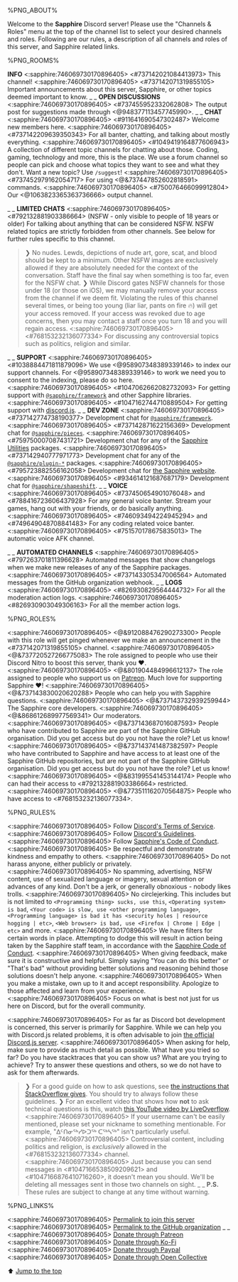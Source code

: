 %PNG_ABOUT%


Welcome to the **Sapphire** Discord server! Please use the "Channels & Roles" menu at the top of the channel list to select your desired channels and roles. Following are our rules, a description of all channels and roles of this server, and Sapphire related links.


%PNG_ROOMS%

**INFO**
<:sapphire:746069730170896405> <#737142021084413973> This channel!
<:sapphire:746069730170896405> <#737142071319855105> Important announcements about this server, Sapphire, or other topics deemed important to know.
_ _
**OPEN DISCUSSIONS**
<:sapphire:746069730170896405> <#737455952332062808> The output post for suggestions made through <@948377113457745990>.
_ _
**CHAT**
<:sapphire:746069730170896405> <#911641690547302487> Welcome new members here.
<:sapphire:746069730170896405> <#737142209639350343> For all banter, chatting, and talking about mostly everything.
<:sapphire:746069730170896405> <#1049419164877606943> A collection of different topic channels for chatting about those. Coding, gaming, technology and more, this is the place. We use a forum channel so people can pick and choose what topics they want to see and what they don't. Want a new topic? Use `/suggest`!
<:sapphire:746069730170896405> <#737452979162054717> For using <@&737447852602818591> commands.
<:sapphire:746069730170896405> <#750076466099912804> Our <@1063823365363736666> output channel.


_ _
**LIMITED CHATS**
<:sapphire:746069730170896405> <#792132881903386664> (NSFW - only visible to people of 18 years or older) For talking about anything that can be considered NSFW. NSFW related topics are strictly forbidden from other channels. See below for further rules specific to this channel.
> ❯ No nudes. Lewds, depictions of nude art, gore, scat, and blood should be kept to a minimum. Other NSFW images are exclusively allowed if they are absolutely needed for the context of the conversation. Staff have the final say when something is too far, even for the NSFW chat.
> ❯ While Discord gates NSFW channels for those under 18 (or those on iOS), we may manually remove your access from the channel if we deem fit. Violating the rules of this channel several times, or being too young (liar liar, pants on fire :fire:) will get your access removed. If your access was revoked due to age concerns, then you may contact a staff once you turn 18 and you will regain access.
<:sapphire:746069730170896405> <#768153232136077334> For discussing any controversial topics such as politics, religion and similar.


_ _
**SUPPORT**
<:sapphire:746069730170896405> <#1038884471811879096> We use <@958907348389339146> to index our support channels. For <@958907348389339146> to work we need you to consent to the indexing, please do so here.
<:sapphire:746069730170896405> <#1047062662082732093> For getting support with [`@sapphire/framework`](https://github.com/sapphiredev/framework) and other Sapphire libraries.
<:sapphire:746069730170896405> <#1047162744710889504> For getting support with [discord.js](https://discord.js.org).
_ _
**DEV ZONE**
<:sapphire:746069730170896405> <#737142774738190377> Development chat for [`@sapphire/framework`](https://github.com/sapphiredev/framework).
<:sapphire:746069730170896405> <#737142871622156369> Development chat for [`@sapphire/pieces`](https://github.com/sapphiredev/pieces).
<:sapphire:746069730170896405> <#759750007087431721> Development chat for any of the [Sapphire Utilities](https://github.com/sapphiredev/utilities) packages.
<:sapphire:746069730170896405> <#737142940777971773> Development chat for any of the [`@sapphire/plugin-*`](https://github.com/sapphiredev/plugins) packages.
<:sapphire:746069730170896405> <#795723882556162058> Development chat for [the Sapphire website](https://sapphirejs.dev).
<:sapphire:746069730170896405> <#934614121687687179> Development chat for [`@sapphire/shapeshift`](https://github.com/sapphiredev/shapeshift).
_ _
**VOICE**
<:sapphire:746069730170896405> <#737450654901076048> and <#788416723606437928> For any general voice banter. Stream your games, hang out with your friends, or do basically anything.
<:sapphire:746069730170896405> <#746093494224945294> and <#749649048708841483> For any coding related voice banter.
<:sapphire:746069730170896405> <#751570178675835013> The automatic voice AFK channel.


_ _
**AUTOMATED CHANNELS**
<:sapphire:746069730170896405> <#797263701811396628> Automated messages that show changelogs when we make new releases of any of the Sapphire packages.
<:sapphire:746069730170896405> <#737143305347006564> Automated messages from the GitHub organization webhook.
_ _
**LOGS**
<:sapphire:746069730170896405> <#826930829564444732> For all the moderation action logs.
<:sapphire:746069730170896405> <#826930903049306163> For all the member action logs.


%PNG_ROLES%


<:sapphire:746069730170896405> <@&912088476290273300> People with this role will get pinged whenever we make an announcement in the <#737142071319855105> channel.
<:sapphire:746069730170896405> <@&737720527266775083> The role assigned to people who use their Discord Nitro to boost this server, thank you :heart:.
<:sapphire:746069730170896405> <@&801904484996612137> The role assigned to people who support us on [Patreon](https://sapphirejs.dev/patreon). Much love for supporting Sapphire :heart:!
<:sapphire:746069730170896405> <@&737143830020620288> People who can help you with Sapphire questions.
<:sapphire:746069730170896405> <@&737143732939259944> The Sapphire core developers.
<:sapphire:746069730170896405> <@&868612689977569341> Our moderators.
<:sapphire:746069730170896405> <@&737143687016087593> People who have contributed to Sapphire are part of the Sapphire GitHub organisation. Did you get access but do you not have the role? Let us know!
<:sapphire:746069730170896405> <@&737143741487382597> People who have contributed to Sapphire and have access to at least one of the Sapphire GitHub repositories, but are not part of the Sapphire GitHub organisation. Did you get access but do you not have the role? Let us know!
<:sapphire:746069730170896405> <@&831995541453144174> People who can had their access to <#792132881903386664> restricted.
<:sapphire:746069730170896405> <@&773511162070564875> People who have access to <#768153232136077334>.


%PNG_RULES%


<:sapphire:746069730170896405> Follow [Discord's Terms of Service](https://discord.com/terms).
<:sapphire:746069730170896405> Follow [Discord's Guidelines](https://discord.com/guidelines).
<:sapphire:746069730170896405> Follow [Sapphire's Code of Conduct](https://github.com/sapphiredev/.github/blob/main/.github/CODE_OF_CONDUCT.md).
<:sapphire:746069730170896405> Be respectful and demonstrate kindness and empathy to others.
<:sapphire:746069730170896405> Do not harass anyone, either publicly or privately.
<:sapphire:746069730170896405> No spamming, advertising, NSFW content, use of sexualized language or imagery, sexual attention or advances of any kind. Don't be a jerk, or generally obnoxious - nobody likes trolls.
<:sapphire:746069730170896405> No circlejerking. This includes but is not limited to `<Programming thing> sucks, use this`, `<Operating system> is bad`, `<Your code> is slow, use <other programming language>`, `<Programming language> is bad it has <security holes | resource hogging | etc>`, `<Web browser> is bad, use <Firefox | Chrome | Edge | etc>` and more.
<:sapphire:746069730170896405> We have filters for certain words in place. Attempting to dodge this will result in action being taken by the Sapphire staff team, in accordance with the [Sapphire Code of Conduct](https://github.com/sapphiredev/.github/blob/main/.github/CODE_OF_CONDUCT.md#enforcement-guidelines).
<:sapphire:746069730170896405> When giving feedback, make sure it is constructive and helpful. Simply saying "You can do this better" or "That's bad" without providing better solutions and reasoning behind those solutions doesn't help anyone.
<:sapphire:746069730170896405> When you make a mistake, own up to it and accept responsibility. Apologize to those affected and learn from your experience.
<:sapphire:746069730170896405> Focus on what is best not just for us here on Discord, but for the overall community.


<:sapphire:746069730170896405> For as far as Discord bot development is concerned, this server is primarily for Sapphire. While we can help you with Discord.js related problems, it is often advisable to join [the official Discord.js server](https://discord.gg/djs).
<:sapphire:746069730170896405> When asking for help, make sure to provide as much detail as possible. What have you tried so far? Do you have stacktraces that you can show us? What are you trying to achieve? Try to answer these questions and others, so we do not have to ask for them afterwards.
> ❯ For a good guide on how to ask questions, see [the instructions that StackOverflow gives](https://stackoverflow.com/help/how-to-ask). You should try to always follow these guidelines.
> ❯ For an excellent video that shows how **not** to ask technical questions is this, watch [this YouTube video by LiveOverflow](https://youtu.be/53zkBvL4ZB4).
<:sapphire:746069730170896405> If your username can't be easily mentioned, please set your nickname to something mentionable. For example, "ᐃᑦᑎᓂᖅᓯᐅᑐᖅ ᑕᖅᓴᖅ" isn't particularly useful.
<:sapphire:746069730170896405> Controversial content, including politics and religion, is _exclusively_ allowed in the <#768153232136077334> channel.
<:sapphire:746069730170896405> Just because you can send messages in <#1047166538509209621> and <#1047166876410716260>, it doesn't mean you should. We'll be deleting all messages sent in those two channels on sight.
_ _
**P.S.** These rules are subject to change at any time without warning.


%PNG_LINKS%


<:sapphire:746069730170896405> [Permalink to join this server](https://sapphirejs.dev/discord)
<:sapphire:746069730170896405> [Permalink to the GitHub organization](https://sapphirejs.dev/ghorg)
_ _
<:sapphire:746069730170896405> [Donate through Patreon](https://sapphirejs.dev/patreon)
<:sapphire:746069730170896405> [Donate through Ko-Fi](https://sapphirejs.dev/kofi)
<:sapphire:746069730170896405> [Donate through Paypal](https://sapphirejs.dev/paypal)
<:sapphire:746069730170896405> [Donate through Open Collective](https://sapphirejs.dev/opencollective)


⬆️ [Jump to the top](%JUMP_TO_TOP%)
